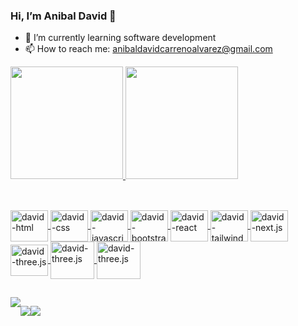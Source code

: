 ### Hi, I’m Anibal David 👋

- 🌱 I’m currently learning software development
- 📫 How to reach me: anibaldavidcarrenoalvarez@gmail.com

<div>
  <a href="https://.com/anibal-carre">
    <img height="180em" src="https://github-readme-stats.vercel.app/api?username=anibal-carre&show_icons=true&theme=highcontrast&include_all_commits=true&count_private=true"/>
    <img height="180em" src="https://github-readme-stats.vercel.app/api/top-langs/?username=anibal-carre&layout=compact&langs_count=16&theme=highcontrast" />
</div>

##

<div style="display: inline_block"><br>

<img align="center" alt="david-html" height="50" width="60" src="https://cdn.jsdelivr.net/gh/devicons/devicon/icons/html5/html5-original.svg"/>

<img align="center" alt="david-css" height="50" width="60" src="https://cdn.jsdelivr.net/gh/devicons/devicon/icons/css3/css3-original.svg"/>

<img align="center" alt="david-javascript" height="50" width="60" src="https://cdn.jsdelivr.net/gh/devicons/devicon/icons/javascript/javascript-original.svg"/>

<img align="center" alt="david-bootstrap" height="50" width="60" src="https://cdn.jsdelivr.net/gh/devicons/devicon/icons/bootstrap/bootstrap-original.svg"/>

<img align="center" alt="david-react" height="50" width="60" src="https://cdn.jsdelivr.net/gh/devicons/devicon/icons/react/react-original.svg"/>

<img align="center" alt="david-tailwind" height="50" width="60" src="https://cdn.jsdelivr.net/gh/devicons/devicon/icons/tailwindcss/tailwindcss-original-wordmark.svg"/>
  
<img align="center" alt="david-next.js" height="50" width="60" src="https://cdn.jsdelivr.net/gh/devicons/devicon/icons/nextjs/nextjs-original.svg"/>

<img align="center" alt="david-three.js" height="50" width="60" src="https://cdn.jsdelivr.net/gh/devicons/devicon/icons/threejs/threejs-original.svg"/>

<img align="center" alt="david-three.js" height="60" width="70" src="https://cdn.jsdelivr.net/gh/devicons/devicon/icons/php/php-original.svg" />

<img align="center" alt="david-three.js" height="60" width="70" src="https://cdn.jsdelivr.net/gh/devicons/devicon/icons/mysql/mysql-original-wordmark.svg" />


</div>

##

<div style="display: flex"><br>
  <a  href="https://www.instagram.com/davidcarrenoalvarez/"><img src="https://img.shields.io/badge/Instagram-E4405F?style=for-the-badge&logo=instagram&logoColor=white" target="_blank"/></a>

  <a  href="https://www.facebook.com/david.carrenoalvarez/" target="_blank"><img src="https://img.shields.io/badge/Facebook-1877F2?style=for-the-badge&logo=facebook&logoColor=white"/></a>

  <a  href="https://www.linkedin.com/in/anibal-david-carre%C3%B1o-alvarez-2066aa267/" target="_blank"><img src="https://img.shields.io/badge/LinkedIn-0077B5?style=for-the-badge&logo=linkedin&logoColor=white" /></a>
</div>
